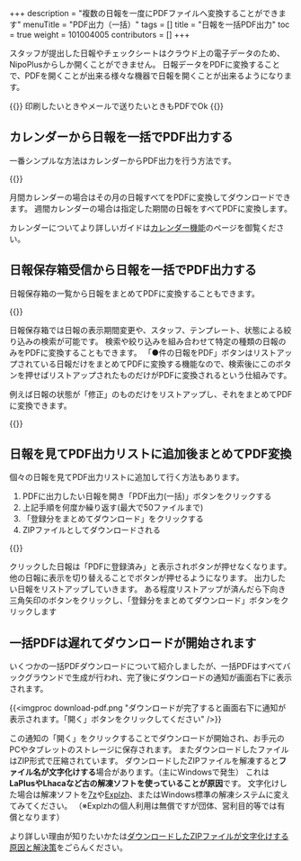 +++
description = "複数の日報を一度にPDFファイルへ変換することができます"
menuTitle = "PDF出力（一括）"
tags = []
title = "日報を一括PDF出力"
toc = true
weight = 101004005
contributors = []
+++


スタッフが提出した日報やチェックシートはクラウド上の電子データのため、NipoPlusからしか開くことができません。
日報データをPDFに変換することで、PDFを開くことが出来る様々な機器で日報を開くことが出来るようになります。

{{<alice pos="right" icon="ok">}}
印刷したいときやメールで送りたいときもPDFでOk
{{</alice>}}

## カレンダーから日報を一括でPDF出力する

一番シンプルな方法はカレンダーからPDF出力を行う方法です。

{{<appscreen filename="calendar-pdf" title="日報を一括でPDFに変換（カレンダーから）"  >}}

月間カレンダーの場合はその月の日報すべてをPDFに変換してダウンロードできます。
週間カレンダーの場合は指定した期間の日報をすべてPDFに変換します。

カレンダーについてより詳しいガイドは[カレンダー機能](/manual/calendar/)のページを御覧ください。

## 日報保存箱受信から日報を一括でPDF出力する

日報保存箱の一覧から日報をまとめてPDFに変換することもできます。

{{<appscreen filename="box-pdf" title="日報保存箱に表示されている日報をまとめてPDFに変換します"  >}}

日報保存箱では日報の表示期間変更や、スタッフ、テンプレート、状態による絞り込みの検索が可能です。
検索や絞り込みを組み合わせて特定の種類の日報のみをPDFに変換することもできます。
「●件の日報をPDF」ボタンはリストアップされている日報だけをまとめてPDFに変換する機能なので、検索後にこのボタンを押せばリストアップされたものだけがPDFに変換されるという仕組みです。

例えば日報の状態が「修正」のものだけをリストアップし、それをまとめてPDFに変換できます。

{{<appscreen filename="filter-pdf" title="特定の日報だけをリストアップしてPDFに出力する"  >}}

## 日報を見てPDF出力リストに追加後まとめてPDF変換

個々の日報を見てPDF出力リストに追加して行く方法もあります。

1. PDFに出力したい日報を開き「PDF出力(一括)」ボタンをクリックする
1. 上記手順を何度か繰り返す(最大で50ファイルまで)
1. 「登録分をまとめてダウンロード」をクリックする
1. ZIPファイルとしてダウンロードされる

{{<appscreen filename="add-pdf" title="日報を見ながらPDF出力リストに追加していく"  >}}

クリックした日報は「PDFに登録済み」と表示されボタンが押せなくなります。他の日報に表示を切り替えることでボタンが押せるようになります。
出力したい日報をリストアップしていきます。
ある程度リストアップが済んだら下向き三角矢印のボタンをクリックし、「登録分をまとめてダウンロード」ボタンをクリックします

## 一括PDFは遅れてダウンロードが開始されます

いくつかの一括PDFダウンロードについて紹介しましたが、一括PDFはすべてバックグラウンドで生成が行われ、完了後にダウンロードの通知が画面右下に表示されます。

{{<imgproc download-pdf.png "ダウンロードが完了すると画面右下に通知が表示されます。「開く」ボタンをクリックしてください" />}}

この通知の「開く」をクリックすることでダウンロードが開始され、お手元のPCやタブレットのストレージに保存されます。
またダウンロードしたファイルはZIP形式で圧縮されています。
ダウンロードしたZIPファイルを解凍すると**ファイル名が文字化けする**場合があります。（主にWindowsで発生）
これは**LaPlusやLhacaなど古の解凍ソフトを使っていることが原因**です。
文字化けした場合は解凍ソフトを[7z](https://sevenzip.osdn.jp/)や[Explzh](https://www.ponsoftware.com/)、またはWindows標準の解凍システムに変えてみてください。
（※Explzhの個人利用は無償ですが団体、営利目的等では有償となります）

より詳しい理由が知りたいかたは[ダウンロードしたZIPファイルが文字化けする原因と解決策](/tech/mojibake/)をごらんください。

